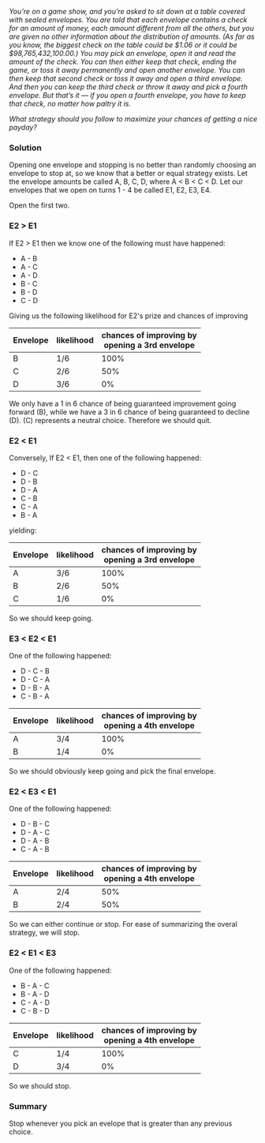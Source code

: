 _You’re on a game show, and you’re asked to sit down at a table covered with sealed envelopes. You are told that each envelope contains a check for an amount of money, each amount different from all the others, but you are given no other information about the distribution of amounts. (As far as you know, the biggest check on the table could be $1.06 or it could be $98,765,432,100.00.) You may pick an envelope, open it and read the amount of the check. You can then either keep that check, ending the game, or toss it away permanently and open another envelope. You can then keep that second check or toss it away and open a third envelope. And then you can keep the third check or throw it away and pick a fourth envelope. But that’s it — if you open a fourth envelope, you have to keep that check, no matter how paltry it is._

_What strategy should you follow to maximize your chances of getting a nice payday?_

### Solution

Opening one envelope and stopping is no better than randomly choosing an envelope to stop at, so we know that a better or equal strategy exists.  Let the envelope amounts be called A, B, C, D, where A < B < C < D.  Let our envelopes that we open on turns 1 - 4 be called E1, E2, E3, E4.

Open the first two.  

### E2 > E1

If E2 > E1 then we know one of the following must have happened:

* A - B
* A - C
* A - D
* B - C
* B - D
* C - D

Giving us the following likelihood for E2's prize and chances of improving

| Envelope | likelihood | chances of improving by<br>opening a 3rd envelope |
| -------- | ---------- | ------------------------------------------------- |
| B | 1/6 | 100% |
| C | 2/6 | 50% |
| D | 3/6 | 0% |

We only have a 1 in 6 chance of being guaranteed improvement going forward (B), while we have a 3 in 6 chance of being guaranteed to decline (D).  (C) represents a neutral choice.  Therefore we should quit.

### E2 < E1

Conversely, If E2 < E1, then one of the following happened:

* D - C
* D - B
* D - A
* C - B
* C - A
* B - A

yielding:

| Envelope | likelihood | chances of improving by<br>opening a 3rd envelope |
| -------- | ---------- | ------------------------------------------------- |
| A | 3/6 | 100% |
| B | 2/6 | 50% |
| C | 1/6 | 0% |

So we should keep going.

### E3 < E2 < E1

One of the following happened:

* D - C - B
* D - C - A
* D - B - A
* C - B - A

| Envelope | likelihood | chances of improving by<br>opening a 4th envelope |
| -------- | ---------- | ------------------------------------------------- |
| A | 3/4 | 100% |
| B | 1/4 | 0% | 

So we should obviously keep going and pick the final envelope.

###  E2 < E3 < E1

One of the following happened:

* D - B - C
* D - A - C
* D - A - B
* C - A - B

| Envelope | likelihood | chances of improving by<br>opening a 4th envelope |
| -------- | ---------- | ------------------------------------------------- |
| A | 2/4 | 50% |
| B | 2/4 | 50% |

So we can either continue or stop.  For ease of summarizing the overal strategy, we will stop.

###  E2 < E1 < E3

One of the following happened:

* B - A - C
* B - A - D
* C - A - D
* C - B - D

| Envelope | likelihood | chances of improving by<br>opening a 4th envelope |
| -------- | ---------- | ------------------------------------------------- |
| C | 1/4 | 100% |
| D | 3/4 | 0% |

So we should stop.

### Summary

Stop whenever you pick an evelope that is greater than any previous choice.
